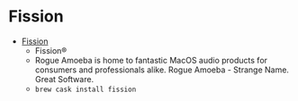 # Fission
- [Fission](https://rogueamoeba.com/fission/)
  -  Fission®
  - Rogue Amoeba is home to fantastic MacOS audio products for consumers and professionals alike. Rogue Amoeba - Strange Name. Great Software.
  - `brew cask install fission`
